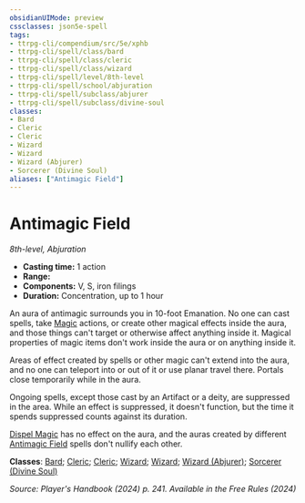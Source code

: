 ```yaml
---
obsidianUIMode: preview
cssclasses: json5e-spell
tags:
- ttrpg-cli/compendium/src/5e/xphb
- ttrpg-cli/spell/class/bard
- ttrpg-cli/spell/class/cleric
- ttrpg-cli/spell/class/wizard
- ttrpg-cli/spell/level/8th-level
- ttrpg-cli/spell/school/abjuration
- ttrpg-cli/spell/subclass/abjurer
- ttrpg-cli/spell/subclass/divine-soul
classes:
- Bard
- Cleric
- Cleric
- Wizard
- Wizard
- Wizard (Abjurer)
- Sorcerer (Divine Soul)
aliases: ["Antimagic Field"]
---
```

# Antimagic Field
*8th-level, Abjuration*  

- **Casting time:** 1 action
- **Range:** 
- **Components:** V, S, iron filings
- **Duration:** Concentration, up to 1 hour

An aura of antimagic surrounds you in 10-foot Emanation. No one can cast spells, take [Magic](3-Compendium/rules/actions.md#Magic) actions, or create other magical effects inside the aura, and those things can't target or otherwise affect anything inside it. Magical properties of magic items don't work inside the aura or on anything inside it.

Areas of effect created by spells or other magic can't extend into the aura, and no one can teleport into or out of it or use planar travel there. Portals close temporarily while in the aura.

Ongoing spells, except those cast by an Artifact or a deity, are suppressed in the area. While an effect is suppressed, it doesn't function, but the time it spends suppressed counts against its duration.

[Dispel Magic](3-Compendium/spells/dispel-magic-xphb.md) has no effect on the aura, and the auras created by different [Antimagic Field](3-Compendium/spells/antimagic-field-xphb.md) spells don't nullify each other.

**Classes**: [Bard](list-spells-classes-bard); [Cleric](list-spells-classes-cleric); [Cleric](list-spells-classes-cleric); [Wizard](list-spells-classes-wizard); [Wizard](list-spells-classes-wizard); [Wizard (Abjurer)](list-spells-classes-wizard-xphb-abjurer-xphb); [Sorcerer (Divine Soul)](list-spells-classes-sorcerer-xphb-divine-soul-xge)

*Source: Player's Handbook (2024) p. 241. Available in the Free Rules (2024)*